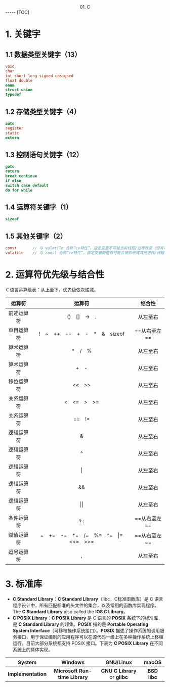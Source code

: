 <center>01. C</center>
-----
[TOC]

# 1. 关键字

## 1.1 数据类型关键字（13）
```c
void
char
int short long signed unsigned
float double
enum
struct union
typedef
```

## 1.2 存储类型关键字（4）

```c
auto
register
static
extern
```

## 1.3 控制语句关键字（12）

```c
goto
return
break continue
if else
switch case default
do for while
```

## 1.4 运算符关键字（1）

```c
sizeof
```

## 1.5 其他关键字（2）

```c
const		// 与 volatile 合称“cv特性”，指定变量不可被当前线程/进程改变（但有可能被系统或其他线程/进程改变）。
volatile	// 与 const 合称“cv特性”，指定变量的值有可能会被系统或其他进程/线程改变，强制编译器每次从内存中取得该变量的值。
```

# 2. 运算符优先级与结合性

Ｃ语言运算级表：从上至下，优先级依次递减。

|   运算符   |                  运算符                  |    结合性    |
| :--------: | :--------------------------------------: | :----------: |
| 前述运算符 |              ()　[]　->　.               |   从左至右   |
| 单目运算符 |     !　~　++　--　+　-　*　&　sizeof     | ==从右至左== |
| 算术运算符 |                 *　/　%                  |   从左至右   |
| 算术运算符 |                   +　-                   |   从左至右   |
| 移位运算符 |                  <<　>>                  |   从左至右   |
| 关系运算符 |               <　<=　>　>=               |   从左至右   |
| 关系运算符 |                  ==　!=                  |   从左至右   |
| 逻辑运算符 |                    &                     |   从左至右   |
| 逻辑运算符 |                    ^                     |   从左至右   |
| 逻辑运算符 |                    \|                    |   从左至右   |
| 逻辑运算符 |                    &&                    |   从左至右   |
| 逻辑运算符 |                   \|\|                   |   从左至右   |
| 条件运算符 |                   ? :                    | ==从右至左== |
| 赋值运算符 | =　+=　-=　*=　/=　%=　^=　\|=　<<=　>>= | ==从右至左== |
| 逗号运算符 |                    ,                     |   从左至右   |

# 3. 标准库

- **C Standard Library**：**C Standard Library**（libc，C标准函数库）是 C 语言程序设计中，所有匹配标准的头文件的集合，以及常用的函数库实现程序。The **C Standard Library** also called the **IOS C Library**。
- **C POSIX Library**：**C POSIX Library** 是 C 语言的 **POSIX** 系统下的标准库，是 **C Standard Library** 的超集。**POSIX** 指的是 **Portable Operating System Interface**（可移植操作系统接口）。**POSIX** 描述了操作系统的调用服务接口，用于保证编制的应用程序可以在源代码一级上在多种操作系统上移植运行。目前大部分系统都支持 POSIX 接口。下表为 **C POSIX Library** 在不同系统上的具体实现。

|       System       |            Windows             |           GNU/Linux            |    macOS     |
| :----------------: | :----------------------------: | :----------------------------: | :----------: |
| **Implementation** | **Microsoft Run-time Library** | **GNU C Library** or **glibc** | **BSD libc** |

